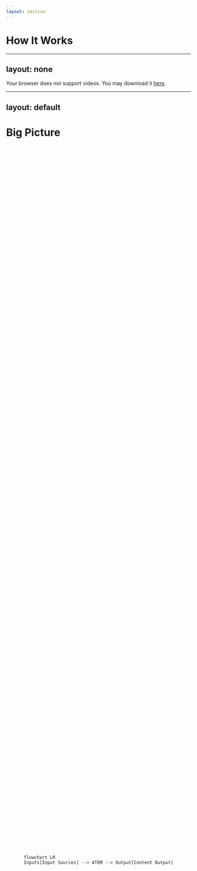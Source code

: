 ```yaml
---
layout: section
---
```

# How It Works
---
layout: none
---
<SlidevVideo autoplay style="width: 100%">
  <source src="/switcher.hd.1080p.mp4" type="video/mp4" />
  <p>
    Your browser does not support videos. You may download it
    <a href="/switcher.hd.1080p.mp4">here</a>.
  </p>
</SlidevVideo>

---
layout: default
---
# Big Picture

<div style="height: 100%; display: flex; flex-direction: row; justify-content: center; align-items: center">

```mermaid {scale: 1.5}
flowchart LR
Inputs[Input Sources] --> ATEM --> Output[Content Output]
```

</div>

---
layout: two-cols-header
---
# Input Sources
Takes inputs for processing

::left::

## Video, e.g.
- Camera
- Computer
- Tablet

## Audio, e.g.
- Microphone
- Audio Interface

<br/>
<br/>

::right::

```mermaid {scale: 1.25}
flowchart LR
Video -- HDMI --> ATEM
Audio -- Jack --> ATEM
```

---
layout: two-cols-header
layoutClass: gap-16
---

# Content Output
Mixes inputs into a single output

::left::

```mermaid {scale: 1.25}
flowchart LR
ATEM -- USB --> Computer
ATEM -- Net --> Stream
ATEM -- USB --> SSD
```

::right::

## Webcam, e.g.
- Zoom
- Google Meet
- Teams

## Streaming, e.g.
- YouTube
- LinkedIn
---
layout: two-cols
---
# Function Primitives
Basic functions can be combined

<style>
.footnotes-sep {
    visibility: hidden;
}
</style>

<br/>

## Video
<div class="text-sm">

- Transitions <span style="color: grey">(Cut, Mix, Wipe, Dip, DVE, Stinger<sup>1</sup>)</span>
- Upstream Key <span style="color: grey">(Luma, Chroma, Pattern, DVE)</span>
- Downstream Key <span style="color: grey">(Bugs, Logos, Lower Thirds)</span>
- Media Player <span style="color: grey">(Images, Clips<sup>1</sup>)</span>
- Super Source <sup>2</sup>
- Color Generators

</div>


<br/>

## Audio
<div class="text-sm">

- Equalizer <span style="color: grey">(6 band)</span>
- Dynamics <span style="color: grey">(Expander, Gate, Compressor, Limiter)</span>

</div>

<div style="font-size: 60%; margin-top: 15px;">
[1]: ATEM Constellation or higher<br/>
[2]: ATEM Mini Extreme or higher
</div>

::right::

<div style="display: flex; flex-direction: column; align-items: center; gap: 50px">
    <figure style="width: 50%">
        <img src="/usk.jpg" alt="Trulli">
        <figcaption style="font-size: 50%; text-align: center;">Green screen with Chroma Key</figcaption>
    </figure>
    <figure style="width: 50%">
        <img src="/dsk.jpg" alt="Trulli">
        <figcaption style="font-size: 50%; text-align: center;">Logo with Downstream Key</figcaption>
    </figure>
</div>
---
---
# Transitions
Basic Examples

<div class="mt-10" style="width: 100%; display: grid; grid-template-columns: repeat(3,1fr); grid-template-rows: repeat(3,auto); grid-gap:20px 30px;">
    <div style="display: flex; flex-direction: column; align-items: center;">
        <SlidevVideo autoplay loop controls><source src="/cut.mp4" type="video/mp4" /></SlidevVideo>
        <span class="text-xs">Cut (None)</span>
    </div>
    <div style="display: flex; flex-direction: column; align-items: center;">
        <SlidevVideo autoplay loop controls><source src="/mix.mp4" type="video/mp4" /></SlidevVideo>
        <span class="text-xs">Mix</span>
    </div>
    <div style="display: flex; flex-direction: column; align-items: center;">
        <SlidevVideo autoplay loop controls><source src="/dip.mp4" type="video/mp4" /></SlidevVideo>
        <span class="text-xs">Dip (to black)</span>
    </div>
    <div style="display: flex; flex-direction: column; align-items: center;">
        <SlidevVideo autoplay loop controls><source src="/wipe.mp4" type="video/mp4" /></SlidevVideo>
        <span class="text-xs">Wipe (white circle)</span>
    </div>
    <div style="display: flex; flex-direction: column; align-items: center;">
        <SlidevVideo autoplay loop controls><source src="/dve.mp4" type="video/mp4" /></SlidevVideo>
        <span class="text-xs">DVE (up)</span>
    </div>
</div>
---
---
# Keyers
Layers that add transparency

<div class="mt-10" style="width: 100%; display: grid; grid-template-columns: repeat(3,1fr); grid-template-rows: repeat(3,auto); grid-gap:50px 30px;">
   <div style="display: flex; flex-direction: column; align-items: center;">
        <SlidevVideo autoplay loop controls><source src="/chroma.mp4" type="video/mp4" /></SlidevVideo>
        <span class="text-xs">Chroma (green screen)</span>
    </div>
    <div style="display: flex; flex-direction: column; align-items: center;">
        <SlidevVideo autoplay loop controls><source src="/pattern.mp4" type="video/mp4" /></SlidevVideo>
        <span class="text-xs">Pattern (Circle)</span>
    </div>
    <div style="display: flex; flex-direction: column; align-items: center;">
        <SlidevVideo autoplay loop controls><source src="/luma.mp4" type="video/mp4" /></SlidevVideo>
        <span class="text-xs">Luma (Black + Crop)</span>
    </div>
</div>
---